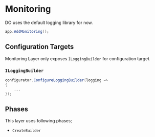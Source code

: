# Monitoring

DO uses the default logging library for now.

```csharp
app.AddMonitoring();
```

## Configuration Targets

Monitoring Layer only exposes `ILoggingBuilder` for configuration target.

### `ILoggingBuilder`

```csharp
configurator.ConfigureLoggingBuilder(logging =>
{
    ...
});
```

## Phases

This layer uses following phases;

- `CreateBuilder`
